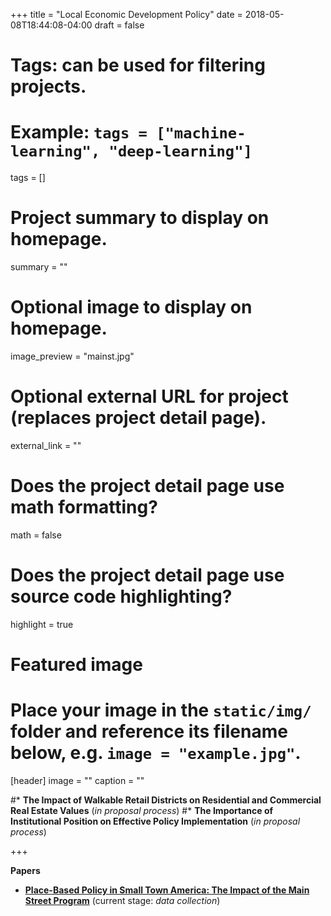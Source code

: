 +++
title = "Local Economic Development Policy"
date = 2018-05-08T18:44:08-04:00
draft = false

# Tags: can be used for filtering projects.
# Example: `tags = ["machine-learning", "deep-learning"]`
tags = []

# Project summary to display on homepage.
summary = ""

# Optional image to display on homepage.
image_preview = "mainst.jpg"

# Optional external URL for project (replaces project detail page).
external_link = ""

# Does the project detail page use math formatting?
math = false

# Does the project detail page use source code highlighting?
highlight = true

# Featured image
# Place your image in the `static/img/` folder and reference its filename below, e.g. `image = "example.jpg"`.
[header]
image = ""
caption = ""


#* **The Impact of Walkable Retail Districts on Residential and Commercial Real Estate Values** (*in proposal process*)
#* **The Importance of Institutional Position on Effective Policy Implementation** (*in proposal process*)


+++

**Papers**

* **[Place-Based Policy in Small Town America: The Impact of the Main Street Program](https://andrewvanleuven.com/publication/main-street/)** (current stage: *data collection*)
